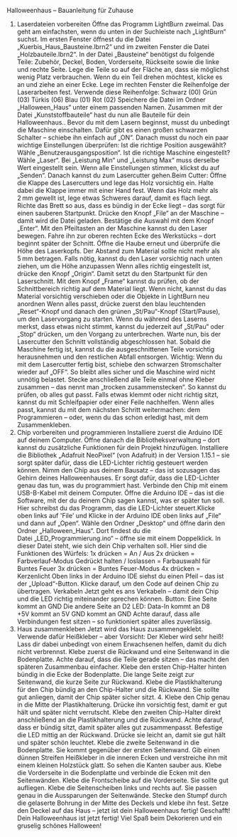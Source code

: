 Halloweenhaus – Bauanleitung für Zuhause
1. Laserdateien vorbereiten
Öffne das Programm LightBurn zweimal. Das geht am einfachsten, wenn du unten in der Suchleiste nach „LightBurn“ suchst. Im ersten Fenster öffnest du die Datei „Kuerbis\_Haus\_Bausteine.lbrn2“ und im zweiten Fenster die Datei „Holzbauteile.lbrn2“.
In der Datei „Bausteine“ benötigst du folgende Teile: Zubehör, Deckel, Boden, Vorderseite, Rückseite sowie die linke und rechte Seite.
Lege die Teile so auf der Fläche an, dass sie möglichst wenig Platz verbrauchen. Wenn du ein Teil drehen möchtest, klicke es an und ziehe an einer Ecke.
Lege im rechten Fenster die Reihenfolge der Laserarbeiten fest. Verwende diese Reihenfolge:
Schwarz (00)
Grün (03)
Türkis (06)
Blau (01)
Rot (02)
Speichere die Datei im Ordner „Halloween\_Haus“ unter einem passenden Namen. Zusammen mit der Datei „Kunststoffbauteile“ hast du nun alle Bauteile für dein Halloweenhaus..
Bevor du mit dem Lasern beginnst, musst du unbedingt die Maschine einschalten. Dafür gibt es einen großen schwarzen Schalter – schiebe ihn einfach auf „ON“.
Danach musst du noch ein paar wichtige Einstellungen überprüfen:
Ist die richtige Position ausgewählt? Wähle „Benutzerausgangsposition“.
Ist die richtige Maschine eingestellt? Wähle „Laser“.
Bei „Leistung Min“ und „Leistung Max“ muss derselbe Wert eingestellt sein.
Wenn alle Einstellungen stimmen, klickst du auf „Senden“. Danach kannst du zum Lasercutter gehen.Beim Cutter:
Öffne die Klappe des Lasercutters und lege das Holz vorsichtig ein. Halte dabei die Klappe immer mit einer Hand fest.
Wenn das Holz mehr als 2 mm gewellt ist, lege etwas Schweres darauf, damit es flach liegt.
Richte das Brett so aus, dass es bündig in der Ecke liegt – das sorgt für einen sauberen Startpunkt.
Drücke den Knopf „File“ an der Maschine – damit wird die Datei geladen.
Bestätige die Auswahl mit dem Knopf „Enter“.
Mit den Pfeiltasten an der Maschine kannst du den Laser bewegen. Fahre ihn zur oberen rechten Ecke des Werkstücks – dort beginnt später der Schnitt.
Öffne die Haube erneut und überprüfe die Höhe des Laserkopfs.
Der Abstand zum Material sollte nicht mehr als 5 mm betragen.
Falls nötig, kannst du den Laser vorsichtig nach unten ziehen, um die Höhe anzupassen
Wenn alles richtig eingestellt ist, drücke den Knopf „Origin“. Damit setzt du den Startpunkt für den Laserschnitt.
Mit dem Knopf „Frame“ kannst du prüfen, ob der Schnittbereich richtig auf dem Material liegt.
Wenn nicht, kannst du das Material vorsichtig verschieben oder die Objekte in LightBurn neu anordnen
Wenn alles passt, drücke zuerst den blau leuchtenden „Reset“-Knopf und danach den grünen „St/Pau“-Knopf (Start/Pause), um den Laservorgang zu starten.
Wenn du während des Laserns merkst, dass etwas nicht stimmt, kannst du jederzeit auf „St/Pau“ oder „Stop“ drücken, um den Vorgang zu unterbrechen.
Warte nun, bis der Lasercutter den Schnitt vollständig abgeschlossen hat.
Sobald die Maschine fertig ist, kannst du die ausgeschnittenen Teile vorsichtig herausnehmen und den restlichen Abfall entsorgen.
Wichtig: Wenn du mit dem Lasercutter fertig bist, schiebe den schwarzen Stromschalter wieder auf „OFF“. So bleibt alles sicher und die Maschine wird nicht unnötig belastet.
Stecke anschließend alle Teile einmal ohne Kleber zusammen – das nennt man „trocken zusammenstecken“. So kannst du prüfen, ob alles gut passt.
Falls etwas klemmt oder nicht richtig sitzt, kannst du mit Schleifpapier oder einer Feile nachhelfen.
Wenn alles passt, kannst du mit dem nächsten Schritt weitermachen: dem Programmieren – oder, wenn du das schon erledigt hast, mit dem Zusammenkleben.
2. Chip vorbereiten und programmieren
Installiere zuerst die Arduino IDE auf deinem Computer.
Öffne danach die Bibliotheksverwaltung – dort kannst du zusätzliche Funktionen für dein Projekt hinzufügen.
Installiere die Bibliothek „Adafruit NeoPixel“ (von Adafruit) in der Version 1.15.1 – sie sorgt später dafür, dass die LED-Lichter richtig gesteuert werden können.
Nimm den Chip aus deinem Bausatz – das ist sozusagen das Gehirn deines Halloweenhauses.
Er sorgt dafür, dass die LED-Lichter genau das tun, was du programmiert hast.
Verbinde den Chip mit einem USB-B-Kabel mit deinem Computer.
Öffne die Arduino IDE – das ist die Software, mit der du deinem Chip sagen kannst, was er später tun soll.
Hier schreibst du das Programm, das die LED-Lichter steuert.Klicke oben links auf 'File' und Klicke in der Arduino IDE oben links auf „File“ und dann auf „Open“.
Wähle den Ordner „Desktop“ und öffne darin den Ordner „Halloween\_Haus“.
Dort findest du die Datei „LED\_Programmierung.ino“ – öffne sie mit einem Doppelklick.
In dieser Datei steht, wie sich dein Chip verhalten soll. Hier sind die Funktionen des Würfels:
1x drücken = An / Aus
2x drücken = Farbverlauf-Modus
Gedrückt halten / loslassen = Farbauswahl für Buntes Feuer
3x drücken = Buntes Feuer-Modus
4x drücken = Kerzenlicht
Oben links in der Arduino IDE siehst du einen Pfeil – das ist der „Upload“-Button.
Klicke darauf, um den Code auf deinen Chip zu übertragen.
Verkabeln
Jetzt geht es ans Verkabeln – damit dein Chip und die LED richtig miteinander sprechen können.
Button:
Eine Seite kommt an GND
Die andere Seite an D2
LED:
Data-In kommt an D8
+5V kommt an 5V
GND kommt an GND
Achte darauf, dass alle Verbindungen fest sitzen – so funktioniert später alles zuverlässig.
4. Haus zusammenkleben
Jetzt wird das Haus zusammengeklebt.
Verwende dafür Heißkleber – aber Vorsicht: Der Kleber wird sehr heiß!
Lass dir dabei unbedingt von einem Erwachsenen helfen, damit du dich nicht verbrennst.
Klebe zuerst die Rückwand und eine Seitenwand in die Bodenplatte.
Achte darauf, dass die Teile gerade sitzen – das macht den späteren Zusammenbau einfacher.
Klebe den ersten Chip-Halter hinten bündig in die Ecke der Bodenplatte.
Die lange Seite zeigt zur Seitenwand, die kurze Seite zur Rückwand.
Klebe die Plastikhalterung für den Chip bündig an den Chip-Halter und die Rückwand.
Sie sollte gut anliegen, damit der Chip später sicher sitzt.
4. Klebe den Chip genau in die Mitte der Plastikhalterung. Drücke ihn vorsichtig fest, damit er gut hält und später nicht verrutscht.
Klebe den zweiten Chip-Halter direkt anschließend an die Plastikhalterung und die Rückwand. Achte darauf, dass er bündig sitzt, damit später alles gut zusammenpasst.
Befestige die LED mittig an der Rückwand. Drücke sie leicht an, damit sie gut hält und später schön leuchtet.
Klebe die zweite Seitenwand in die Bodenplatte. Sie kommt gegenüber der ersten Seitenwand.
Gib einen dünnen Streifen Heißkleber in die inneren Ecken und verstreiche ihn mit einem kleinen Holzstück glatt. So sehen die Kanten sauber aus.
Klebe die Vorderseite in die Bodenplatte und verbinde die Ecken mit den Seitenwänden.
Klebe die Frontscheibe auf die Vorderseite. Sie sollte gut aufliegen.
Klebe die Seitenscheiben links und rechts auf. Sie passen genau in die Aussparungen der Seitenwände.
Stecke den Stumpf durch die gelaserte Bohrung in der Mitte des Deckels und klebe ihn fest.
Setze den Deckel auf das Haus – jetzt ist dein Halloweenhaus fertig!
Geschafft!
Dein Halloweenhaus ist jetzt fertig! Viel Spaß beim Dekorieren und ein gruselig schönes Halloween!
